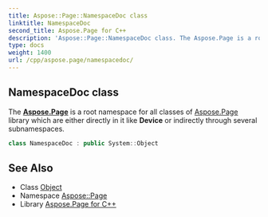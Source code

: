 ```yaml
---
title: Aspose::Page::NamespaceDoc class
linktitle: NamespaceDoc
second_title: Aspose.Page for C++
description: 'Aspose::Page::NamespaceDoc class. The Aspose.Page is a root namespace for all classes of Aspose.Page library which are either directly in it like Device or indirectly through several subnamespaces in C++.'
type: docs
weight: 1400
url: /cpp/aspose.page/namespacedoc/
---
```

## NamespaceDoc class


The **[Aspose.Page](../)** is a root namespace for all classes of [Aspose.Page](../) library which are either directly in it like **Device** or indirectly through several subnamespaces.

```cpp
class NamespaceDoc : public System::Object
```

## See Also

* Class [Object](../../system/object/)
* Namespace [Aspose::Page](../)
* Library [Aspose.Page for C++](../../)
